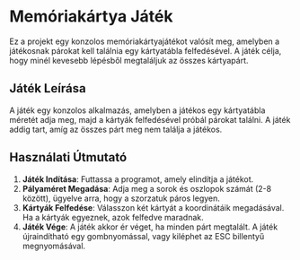 # Memóriakártya Játék

Ez a projekt egy konzolos memóriakártyajátékot valósít meg, amelyben a játékosnak párokat kell találnia egy kártyatábla felfedésével. A játék célja, hogy minél kevesebb lépésből megtaláljuk az összes kártyapárt.

## Játék Leírása

A játék egy konzolos alkalmazás, amelyben a játékos egy kártyatábla méretét adja meg, majd a kártyák felfedésével próbál párokat találni. A játék addig tart, amíg az összes párt meg nem találja a játékos.

## Használati Útmutató

1. **Játék Indítása**: Futtassa a programot, amely elindítja a játékot.
2. **Pályaméret Megadása**: Adja meg a sorok és oszlopok számát (2-8 között), ügyelve arra, hogy a szorzatuk páros legyen.
3. **Kártyák Felfedése**: Válasszon két kártyát a koordinátáik megadásával. Ha a kártyák egyeznek, azok felfedve maradnak.
4. **Játék Vége**: A játék akkor ér véget, ha minden párt megtalált. A játék újraindítható egy gombnyomással, vagy kiléphet az ESC billentyű megnyomásával.
